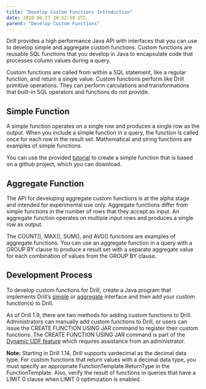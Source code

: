 ```yaml
---
title: "Develop Custom Functions Introduction"
date: 2018-06-27 20:52:59 UTC
parent: "Develop Custom Functions"
---
```

Drill provides a high performance Java API with interfaces that you can use to develop simple and aggregate custom functions. Custom functions are reusable SQL functions that you develop in Java to encapsulate code that processes column values during a query. 

Custom functions are called from within a SQL statement, like a regular function, and return a single value. Custom functions perform like Drill primitive operations. They can perform calculations and transformations that built-in SQL operators and functions do not provide.  

## Simple Function

A simple function operates on a single row and produces a single row as the
output. When you include a simple function in a query, the function is called
once for each row in the result set. Mathematical and string functions are
examples of simple functions.  

You can use the provided [tutorial]({{site.baseurl}}/docs/tutorial-develop-a-simple-function/) to create a simple function that is based on a github project, which you can download.

## Aggregate Function

The API for developing aggregate custom functions is at the alpha stage and intended for experimental use only. Aggregate functions differ from simple functions in the number of rows that they accept as input. An aggregate function operates on multiple input rows
and produces a single row as output.  

The COUNT(), MAX(), SUM(), and AVG() functions are examples of aggregate functions. You can use an aggregate function in a query with a GROUP BY clause to produce a result set with a
separate aggregate value for each combination of values from the GROUP BY clause.

## Development Process
To develop custom functions for Drill, create a Java program that implements Drill’s [simple]({{site.baseurl}}/docs/developing-a-simple-function/) or [aggregate]({{site.baseurl}}/docs/developing-an-aggregate-function/) interface and then add your custom function(s) to Drill.  
  
As of Drill 1.9, there are two methods for adding custom functions to Drill. Administrators can manually add custom functions to Drill, or users can issue the CREATE FUNCTION USING JAR command to register their custom functions. The CREATE FUNCTION USING JAR command is part of the [Dynamic UDF feature]({{site.baseurl}}/docs/dynamic-udfs/) which requires assistance from an administrator.   

**Note:** Starting in Drill 1.14, Drill supports vardecimal as the decimal data type. For custom functions that return values with a decimal data type, you must specify an appropriate FunctionTemplate.ReturnType in the FunctionTemplate. Also, verify the result of functions in queries that have a LIMIT 0 clause when LIMIT 0 optimization is enabled. 
